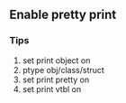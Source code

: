 


## Enable pretty print


### Tips

1. set print object on
2. ptype obj/class/struct
3. set print pretty on
4. set print vtbl on